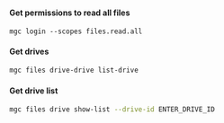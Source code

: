 #### Get permissions to read all files
```shell
mgc login --scopes files.read.all
```

#### Get drives

```sh
mgc files drive-drive list-drive
```

#### Get drive list

```sh
mgc files drive show-list --drive-id ENTER_DRIVE_ID
```